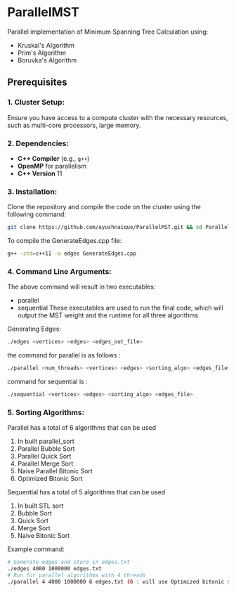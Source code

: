 # ParallelMST

Parallel implementation of Minimum Spanning Tree Calculation using:
- Kruskal's Algorithm
- Prim's Algorithm
- Boruvka's Algorithm

## Prerequisites

### 1. **Cluster Setup**:
Ensure you have access to a compute cluster with the necessary resources, such as multi-core processors, large memory.
### 2. **Dependencies**:
- **C++ Compiler** (e.g., `g++`)
- **OpenMP** for parallelism
- **C++ Version** 11

### 3. **Installation**:
Clone the repository and compile the code on the cluster using the following command:
```bash
git clone https://github.com/ayushnaique/ParallelMST.git && cd ParallelMST/src/Sequential && make && cd ../Parallel && make && cd ../
```

To compile the GenerateEdges.cpp file:
```bash
g++ -std=c++11 -o edges GenerateEdges.cpp
```

### 4. **Command Line Arguments**:
The above command will result in two executables:
- parallel
- sequential
These executables are used to run the final code, which will output the MST weight and the runtime for all three algorithms

Generating Edges: 
```bash
./edges <vertices> <edges> <edges_out_file>
```

the command for parallel is as follows :
```bash
./parallel <num_threads> <vertices> <edges> <sorting_algo> <edges_file>
```

command for sequential is :
```bash
./sequential <vertices> <edges> <sorting_algo> <edges_file>
```

### 5. **Sorting Algorithms**:
Parallel has a total of 6 algorithms that can be used
1) In built parallel_sort
2) Parallel Bubble Sort
3) Parallel Quick Sort
4) Parallel Merge Sort
5) Naive Parallel Bitonic Sort
6) Optimized Bitonic Sort

Sequential has a total of 5 algorithms that can be used
1) In built STL sort 
2) Bubble Sort
3) Quick Sort
4) Merge Sort
5) Naive Bitonic Sort

Example command:
```bash
# Generate edges and store in edges.txt
./edges 4000 1000000 edges.txt
# Run for parallel algorithms with 4 threads
./parallel 4 4000 1000000 6 edges.txt (6 : will use Optimized bitonic sort)
```
